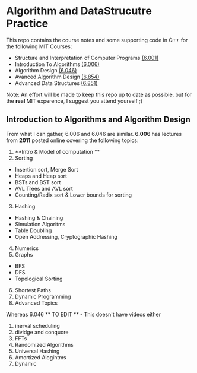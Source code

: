Algorithm and DataStrucutre Practice
====================================
This repo contains the course notes and some supporting code in C++ for the following MIT Courses:
* Structure and Interpretation of Computer Programs [(6.001)](http://ocw.mit.edu/courses/electrical-engineering-and-computer-science/6-001-structure-and-interpretation-of-computer-programs-spring-2005/)
* Introduction To Algorithms [(6.006)](http://courses.csail.mit.edu/6.006/fall11/notes.shtml)
* Algorithm Design [(6.046)](http://stellar.mit.edu/S/course/6/sp14/6.046/index.html)
* Avanced Algorithm Design [(6.854)](http://courses.csail.mit.edu/6.854/current/)
* Advanced Data Structures [(6.851)](https://courses.csail.mit.edu/6.851/spring14/)

Note: An effort will be made to keep this repo up to date as possible, but for the 
**real** MIT experence, I suggest you attend yourself ;)

Introduction to Algorithms and Algorithm Design
-----------------------------------------------
From what I can gather, 6.006 and 6.046 are similar.
**6.006** has lectures from **2011** posted online covering the following topics:

1. **Intro & Model of computation **
2. Sorting
  * Insertion sort, Merge Sort
  * Heaps and Heap sort
  * BSTs and BST sort
  * AVL Trees and AVL sort
  * Counting/Radix sort & Lower bounds for sorting
3. Hashing
  * Hashing & Chaining
  * Simulation Algoritms
  * Table Doubling 
  * Open Addressing, Cryptographic Hashing
4. Numerics
5. Graphs
  * BFS
  * DFS
  * Topological Sorting
6. Shortest Paths
7. Dynamic Programming
8. Advanced Topics

Whereas 6.046 ** TO EDIT ** - This doesn't have videos either
1. inerval scheduling
2. dividge and conquore
3. FFTs
4. Randomized Algorithms
6. Universal Hashing 
7. Amortized Alogihtms
8. Dynamic 





